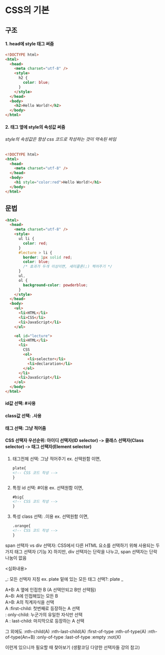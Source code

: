 # CSS의 기본

## 구조

#### 1. head에 style 태그 써줌

```html
<!DOCTYPE html>
<html>
  <head>
    <meta charset="utf-8" />
    <style>
      h2 {
        color: blue;
      }
    </style>
  </head>
  <body>
    <h2>Hello World!</h2>
  </body>
</html>
```

#### 2. 태그 옆에 style의 속성값 써줌
###### style의 속성값은 항상 css 코드로 작성하는 것이 약속된 바임

```html
<!DOCTYPE html>
<html>
  <head>
    <meta charset="utf-8" />
  </head>
  <body>
    <h1 style="color:red">Hello World!</h1>
  </body>
</html>
```

## 문법

```html
<html>
  <head>
    <meta charset="utf-8" />
    <style>
      ul li {
        color: red;
      }
      #lecture > li {
        border: 1px solid red;
        color: blue;
        /* 효과가 두개 이상이면, 세미콜론(;) 찍어주기 */
      }
      ul,
      ol {
        background-color: powderblue;
      }
    </style>
  </head>
  <body>
    <ul>
      <li>HTML</li>
      <li>CSS</li>
      <li>JavaScript</li>
    </ul>

    <ol id="lecture">
      <li>HTML</li>
      <li>
        CSS
        <ol>
          <li>selector</li>
          <li>declaration</li>
        </ol>
      </li>
      <li>JavaScript</li>
    </ol>
  </body>
</html>
```

#### id값 선택: #사용

#### class값 선택: .사용

#### 태그 선택: 그냥 적어줌

#### CSS 선택자 우선순위: 아이디 선택자(ID selector) -> 클래스 선택자(Class selector) -> 태그 선택자(Element selector)

1. 태그전체 선택: 그냥 적어주기
   ex.
   <plate>선택원함</plate> 이면,

   ```html
   plate{
   <!-- CSS 코드 작성 -->
   }
   ```

2. 특정 id 선택: #이용
   ex. <apple id="big">선택원함</apple> 이면,

   ```html
   #big{
   <!-- CSS 코드 작성 -->
   }
   ```

3. 특성 class 선택: .이용
   ex. <orange class="small"> 선택원함 </orange> 이면,

   ```html
   .orange{
   <!-- CSS 코드 작성 -->
   }
   ```

span 선택자 vs div 선택자: CSS에서 다른 HTML 요소를 선택하기 위해 사용되는 두 가지 태그 선택자 (기능 X)
하지만, div 선택자는 단락을 나누고, span 선택자는 단락 나눔이 없음

<심화내용>

_: 모든 선택자 지칭
ex. plate 밑에 있는 모든 태그 선택?: plate _

A+B: A 옆에 인접한 B (A 선택안되고 B만 선택됨)  
A~B: A에 인접해있는 모든 B  
A>B: A의 직계자식을 선택  
A :first-child: 첫번째로 등장하는 A 선택  
: only-child: 누군가의 유일한 자식만 선택  
A : last-child: 마지막으로 등장하는 A 선택

그 외에도
:nth-child(A) :nth-last-child(A) :first-of-type :nth-of-type(A)
:nth-of-type(An+B) :only-of-type :last-of-type :empty :not(X)

이런게 있으니까 필요할 때 찾아보기 (생활코딩 다양한 선택자들 강의 참고)
